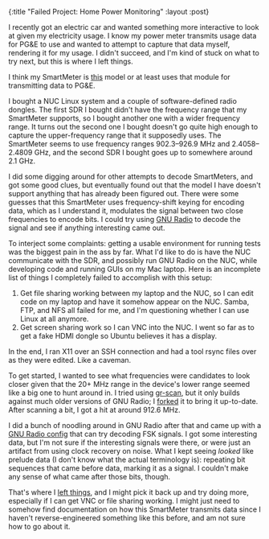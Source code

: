{:title "Failed Project: Home Power Monitoring"
 :layout :post}

I recently got an electric car and wanted something more interactive
to look at given my electricity usage. I know my power meter transmits
usage data for PG&E to use and wanted to attempt to capture that data
myself, rendering it for my usage. I didn't succeed, and I'm kind of
stuck on what to try next, but this is where I left things.

I think my SmartMeter is [this](https://fccid.io/OWS-NIC514) model
or at least uses that module for transmitting data to PG&E.

I bought a NUC Linux system and a couple of software-defined radio
dongles. The first SDR I bought didn't have the frequency range that
my SmartMeter supports, so I bought another one with a wider frequency
range. It turns out the second one I bought doesn't go quite high
enough to capture the upper-frequency range that it supposedly uses. The
SmartMeter seems to use frequency ranges 902.3–926.9 MHz and
2.4058–2.4809 GHz, and the second SDR I bought goes up to somewhere around
2.1 GHz.

I did some digging around for other attempts to decode SmartMeters, and
got some good clues, but eventually found out that the model I have doesn't
support anything that has already been figured out. There were some guesses
that this SmartMeter uses frequency-shift keying for encoding data, which as
I understand it, modulates the signal between two close frequencies to encode
bits. I could try using [GNU Radio](https://gnuradio.org/) to decode the signal
and see if anything interesting came out.

To interject some complaints: getting a usable environment for running tests
was the biggest pain in the ass by far. What I'd like to do is have the NUC
communicate with the SDR, and possibly run GNU Radio on the NUC, while
developing code and running GUIs on my Mac laptop. Here is an incomplete list
of things I completely failed to accomplish with this setup:

1. Get file sharing working between my laptop and the NUC, so I can edit code
on my laptop and have it somehow appear on the NUC. Samba, FTP, and NFS all failed
for me, and I'm questioning whether I can use Linux at all anymore.
2. Get screen sharing work so I can VNC into the NUC. I went so far as to get a
fake HDMI dongle so Ubuntu believes it has a display.

In the end, I ran X11 over an SSH connection and had a tool rsync files over
as they were edited. Like a caveman.

To get started, I wanted to see what frequencies were candidates to look closer
given that the 20+ MHz range in the device's lower range seemed like a big one
to hunt around in. I tried using [gr-scan](https://github.com/briand/gr-scan),
but it only builds against much older versions of GNU Radio; I
[forked](https://github.com/csm/gr-scan) it to bring it up-to-date. After
scanning a bit, I got a hit at around 912.6 MHz.

I did a bunch of noodling around in GNU Radio after that and came up with
a [GNU Radio config](https://github.com/csm/getyourfreqon/blob/main/grc/fsk-test2.grc)
that can try decoding FSK signals. I got some interesting data, but I'm not
sure if the interesting signals were there, or were just an artifact from
using clock recovery on noise. What I kept seeing *looked* like prelude data
(I don't know what the actual terminology is): repeating bit sequences that
came before data, marking it as a signal. I couldn't make any sense of
what came after those bits, though.

That's where I [left things](https://github.com/csm/getyourfreqon), and I might
pick it back up and try doing more, especially if I can get VNC or file sharing
working. I might just need to somehow find documentation on how this SmartMeter
transmits data since I haven't reverse-engineered something like this before,
and am not sure how to go about it.